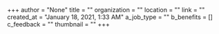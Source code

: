 +++
author = "None"
title = ""
organization = ""
location = ""
link = ""
created_at = "January 18, 2021, 1:33 AM"
a_job_type = ""
b_benefits = []
c_feedback = ""
thumbnail = ""
+++
